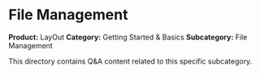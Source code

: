 # File Management

**Product:** LayOut
**Category:** Getting Started & Basics
**Subcategory:** File Management

This directory contains Q&A content related to this specific subcategory.
